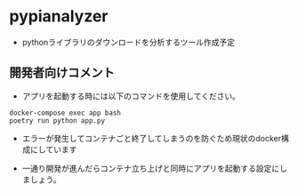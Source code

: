 # pypianalyzer

* pythonライブラリのダウンロードを分析するツール作成予定

## 開発者向けコメント

* アプリを起動する時には以下のコマンドを使用してください。

~~~
docker-compose exec app bash
poetry run python app.py
~~~

* エラーが発生してコンテナごと終了してしまうのを防ぐため現状のdocker構成にしています

* 一通り開発が進んだらコンテナ立ち上げと同時にアプリを起動する設定にしましょう。